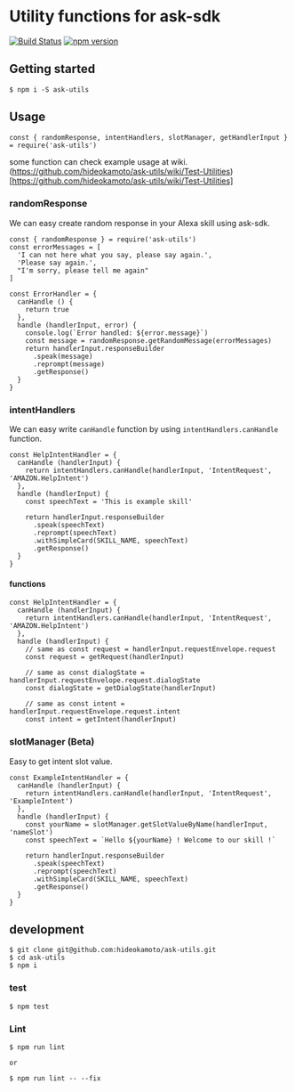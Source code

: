 # Utility functions for ask-sdk
[![Build Status](https://travis-ci.org/hideokamoto/ask-utils.svg?branch=master)](https://travis-ci.org/hideokamoto/ask-utils)
[![npm version](https://badge.fury.io/js/ask-utils.svg)](https://badge.fury.io/js/ask-utils)

## Getting started

```
$ npm i -S ask-utils
```

## Usage

```
const { randomResponse, intentHandlers, slotManager, getHandlerInput } = require('ask-utils')
```

some function can check example usage at wiki.
(https://github.com/hideokamoto/ask-utils/wiki/Test-Utilities)[https://github.com/hideokamoto/ask-utils/wiki/Test-Utilities]

### randomResponse

We can easy create random response in your Alexa skill using ask-sdk.

```
const { randomResponse } = require('ask-utils')
const errorMessages = [
  'I can not here what you say, please say again.',
  'Please say again.',
  "I'm sorry, please tell me again"
]

const ErrorHandler = {
  canHandle () {
    return true
  },
  handle (handlerInput, error) {
    console.log(`Error handled: ${error.message}`)
    const message = randomResponse.getRandomMessage(errorMessages)
    return handlerInput.responseBuilder
      .speak(message)
      .reprompt(message)
      .getResponse()
  }
}
```

### intentHandlers
We can easy write `canHandle` function by using `intentHandlers.canHandle` function.

```
const HelpIntentHandler = {
  canHandle (handlerInput) {
    return intentHandlers.canHandle(handlerInput, 'IntentRequest', 'AMAZON.HelpIntent')
  },
  handle (handlerInput) {
    const speechText = 'This is example skill'

    return handlerInput.responseBuilder
      .speak(speechText)
      .reprompt(speechText)
      .withSimpleCard(SKILL_NAME, speechText)
      .getResponse()
  }
}
```

#### functions

```
const HelpIntentHandler = {
  canHandle (handlerInput) {
    return intentHandlers.canHandle(handlerInput, 'IntentRequest', 'AMAZON.HelpIntent')
  },
  handle (handlerInput) {
    // same as const request = handlerInput.requestEnvelope.request
    const request = getRequest(handlerInput)

    // same as const dialogState = handlerInput.requestEnvelope.request.dialogState
    const dialogState = getDialogState(handlerInput)

    // same as const intent = handlerInput.requestEnvelope.request.intent
    const intent = getIntent(handlerInput)
```

### slotManager (Beta)

Easy to get intent slot value.

```
const ExampleIntentHandler = {
  canHandle (handlerInput) {
    return intentHandlers.canHandle(handlerInput, 'IntentRequest', 'ExampleIntent')
  },
  handle (handlerInput) {
    const yourName = slotManager.getSlotValueByName(handlerInput, 'nameSlot')
    const speechText = `Hello ${yourName} ! Welcome to our skill !`

    return handlerInput.responseBuilder
      .speak(speechText)
      .reprompt(speechText)
      .withSimpleCard(SKILL_NAME, speechText)
      .getResponse()
  }
}
```

## development

```
$ git clone git@github.com:hideokamoto/ask-utils.git
$ cd ask-utils
$ npm i
```

### test

```
$ npm test
```

### Lint

```
$ npm run lint

or

$ npm run lint -- --fix
```
